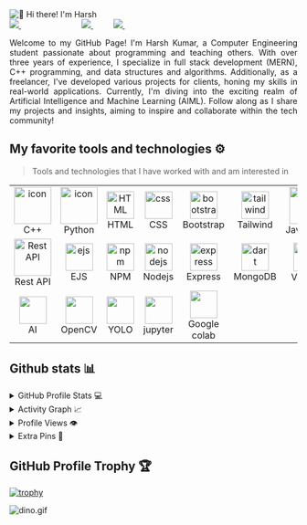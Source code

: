 <img src="https://www.pramukhdigital.com/wp-content/uploads/2018/07/New-PNC-Animated-Banners.gif" alt="👋 Hi there! I'm Harsh" title="👋 Hi there! I'm Harsh"/>
<div align="justify">

<a href="https://www.instagram.com/ydk__harsh_/">
<img src="https://img.shields.io/badge/Instagram-%23E4405F.svg?style=for-the-badge&logo=Instagram&logoColor=white">
</a>
 &nbsp;&nbsp;&nbsp;&nbsp;&nbsp;&nbsp;&nbsp;&nbsp;
<!-- <a href="">
<img src="https://img.shields.io/badge/YouTube-FF0000?style=for-the-badge&logo=youtube&logoColor=white">
</a> -->
&nbsp;&nbsp;&nbsp;&nbsp;&nbsp;&nbsp;&nbsp;&nbsp;
<!-- <a href="">
<img src="https://img.shields.io/badge/Twitter-%231DA1F2.svg?style=for-the-badge&logo=Twitter&logoColor=white">
</a> -->
&nbsp;&nbsp;&nbsp;&nbsp;&nbsp;&nbsp;&nbsp;&nbsp;
<a href="https://www.linkedin.com/in/harsh-k-22761b225/">
<img src="https://img.shields.io/badge/Linkedin-%231DA1F2.svg?style=for-the-badge&logo=Linkedin&logoColor=white">
</a>
&nbsp;&nbsp;&nbsp;&nbsp;&nbsp;&nbsp;&nbsp;&nbsp;
<a href="https://t.me/harsh_0204">
<img src="https://img.shields.io/badge/telegram-2CA5E0?style=for-the-badge&logo=telegram&logoColor=white">
</a>
&nbsp;&nbsp;&nbsp;&nbsp;&nbsp;&nbsp;&nbsp;&nbsp;
<!-- <a href="">
<img src="https://img.shields.io/badge/gitlab-330F63?style=for-the-badge&logo=gitlab&logoColor=white">
</a> -->

</div>
<p></p>
<p align="justify">
Welcome to my GitHub Page! I'm Harsh Kumar, a Computer Engineering student passionate about programming and teaching others. With over three years of experience, I specialize in full stack development (MERN), C++ programming, and data structures and algorithms. Additionally, as a freelancer, I've developed various projects for clients, honing my skills in real-world applications. Currently, I'm diving into the exciting realm of Artificial Intelligence and Machine Learning (AIML). Follow along as I share my projects and insights, aiming to inspire and collaborate within the tech community!
</p>

## My favorite tools and technologies ⚙️

> Tools and technologies that I have worked with and am interested in

<table>
  <tr>
    <td align="center" width="96">
        <img src="https://techstack-generator.vercel.app/cpp-icon.svg" alt="icon" width="65" height="65" />
      <br>C++
    </td>
    <td align="center" width="96">
      <a href="#macropower-tech">
        <img src="https://techstack-generator.vercel.app/python-icon.svg" alt="icon" width="65" height="65" />
      </a>
      <br>Python
    </td>
    <td align="center"  width="96">
        <img src="https://skillicons.dev/icons?i=html" width="48" height="48" alt="HTML" />
      <br>HTML
    </td>
    <td align="center" width="96">
        <img src="https://skillicons.dev/icons?i=css" width="48" height="48" alt="css" />
      <br>CSS
    </td>
    <td align="center"  width="96">
        <img src="https://skillicons.dev/icons?i=bootstrap" width="48" height="48" alt="bootstrap" />
      <br>Bootstrap
    </td>
    <td align="center" width="96">
        <img src="https://skillicons.dev/icons?i=tailwind" width="48" height="48" alt="tailwind" />
      <br>Tailwind
    </td>
    <td align="center" width="96">
        <img src="https://techstack-generator.vercel.app/js-icon.svg" alt="icon" width="65" height="65" />
      <br>Javascript
    </td>
        <td align="center" width="96">
        <img src="https://skillicons.dev/icons?i=jquery" width="48" height="48" alt="jquery" />
      <br>JQuery
    </td>
        <td align="center" width="96">
        <img src="https://techstack-generator.vercel.app/react-icon.svg" width="48" height="48" alt="react" />
      <br>React
    </td>
  </tr>

  <tr>
    <td align="center" width="96">
        <img src="https://techstack-generator.vercel.app/restapi-icon.svg" width="65" height="65" alt="Rest API" />
      <br>Rest API
    </td>
     <td align="center" width="96">
        <img src="https://img.icons8.com/color/clr_ejs_1.png" width="48" height="48" alt="ejs" />
      <br>EJS
    </td>
            <td align="center" width="96">
        <img src="https://skillicons.dev/icons?i=npm" width="48" height="48" alt="npm" />
      <br>NPM
    </td>
    <td align="center" width="96">
        <img src="https://skillicons.dev/icons?i=nodejs" width="48" height="48" alt="nodejs" />
      <br>Nodejs
    </td>
    <td align="center" width="96">
        <img src="https://skillicons.dev/icons?i=express" width="48" height="48" alt="express" />
      <br>Express
    </td>
    <td align="center" width="96">
        <img src="https://skillicons.dev/icons?i=mongodb" width="48" height="48" alt="dart" />
      <br>MongoDB
    </td>
  <td align="center" width="96">
        <img src="https://skillicons.dev/icons?i=vscode" alt="icon" width="50" height="50" />
      <br>VScode
    </td>
    <td align="center" width="96">
        <img src="https://skillicons.dev/icons?i=git" width="48" height="48" alt="Git" />
      <br>Git
    </td>
     <td align="center" width="96">
        <img src="https://techstack-generator.vercel.app/github-icon.svg" width="65" height="65" alt="GitHub" />
      <br>Github
    </td>   
  </tr>
   <tr>
   <td align="center" width="96">
        <img src="https://skillicons.dev/icons?i=ai" width="48" height="48" alt="" />
      <br>AI
    </td>
    <td align="center" width="96">
        <img src="https://skillicons.dev/icons?i=opencv" width="48" height="48" alt="" />
      <br>OpenCV
    </td>
    <td align="center" width="96">
        <img src="https://img.icons8.com/nolan/yolo.png" width="48" height="48" alt="" />
      <br>YOLO
    </td>
    <td align="center" width="96">
        <img src="https://img.icons8.com/fluency/jupyter.png" width="48" height="48" alt="" />
      <br>jupyter
    </td>
    <td align="center" width="96">
        <img src="https://img.icons8.com/color/google-colab.png" width="48" height="48" alt="" />
      <br>Google colab
    </td>
    
  </tr>
 <tr>
 </tr>
</table>

## Github stats 📊

<details>
  <summary>GitHub Profile Stats 💻</summary>
  <br/>
    <a href="https://github.com/anuraghazra/github-readme-stats"><img alt="rzashakeri's Github Stats" src="https://github-readme-stats.vercel.app/api/?username=harshul-2002&show_icons=true&count_private=true&theme=default&hide_border=true&bg_color=fff&title_color=00E676&icon_color=00E676" height="192px"/></a>
  <a href="https://github.com/anuraghazra/github-readme-stats"><img alt="rzashakeri's Top Languages" src="https://github-readme-stats.vercel.app/api/top-langs/?username=harsh-2002&langs_count=8&layout=compact&theme=default&hide_border=true&bg_color=fff&title_color=000&icon_color=000&hide=Jupyter%20Notebook" height="192px"/></a>
  <br/>
</details>

<details>
  <summary>Activity Graph 📈</summary>
  <br/>

[![Ashutosh's github activity graph](https://github-readme-activity-graph.vercel.app/graph?username=harshul-2002&bg_color=ffffff&color=000000&line=04e61b&point=403d3d&area=true&hide_border=true)](https://github.com/ashutosh00710/github-readme-activity-graph)

</details>


<details>
  <summary>Profile Views 👁️</summary>
  <br/>
  <img src="https://komarev.com/ghpvc/?username=harshul-2002&label=PROFILE+VIEWS&style=for-the-badge&color=brightgreen">

</details>

<!-- 
<details>
  <summary>Wakatime ⏳</summary>
  <br/>
  <img src="https://wakatime.com/share/@rzashakeri/d6dcb7a2-5e70-49f5-ae5c-39405f92ffb3.png">
  <br/>
  <br/>
  <br/>

  <img src="https://wakatime.com/share/@rzashakeri/b43da924-55df-4315-897d-e4dd9fb798f9.png">
</details> -->


<details>
  <summary>Extra Pins 📌</summary>
  <br/>
  <a href="https://github.com/harshul-2002/Portfolio_Harsh">
  <img align="center" src="https://github-readme-stats.vercel.app/api/pin/?username=harshul-2002&repo=Portfolio_Harsh&theme=default" />
</a>
  <br/>
  <br/>
 
   <a href="https://github.com/harshul-2002/shopping-app">
  <img align="center" src="https://github-readme-stats.vercel.app/api/pin/?username=harshul-2002&repo=shopping-app&theme=default" />
</a>
  <br/>
  <br/>

 
   <a href="https://github.com/harshul-2002/Git-profile-card">
  <img align="center" src="https://github-readme-stats.vercel.app/api/pin/?username=harshul-2002&repo=Git-profile-card&theme=default" />
 </a>


   <br/>
  <br/>
 
   <a href="https://github.com/harshul-2002/React-Ecomzy">
  <img align="center" src="https://github-readme-stats.vercel.app/api/pin/?username=harshul-2002&repo=React-Ecomzy&theme=defaultv" />
 </a>
 
</details>


## GitHub Profile Trophy 🏆

[![trophy](https://github-profile-trophy.vercel.app/?username=harshul-2002&row=1&margin-w=40)](https://github.com/ryo-ma/github-profile-trophy)

<img data-target="animated-image.replacedImage" alt="dino.gif" class="AnimatedImagePlayer-animatedImage" src="https://github.com/saadeghi/saadeghi/raw/master/dino.gif" style="display: block; opacity: 1;">
